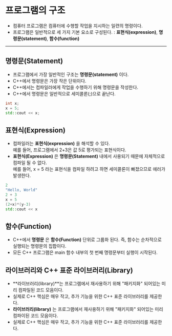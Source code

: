 # 프로그램의 구조

 - 컴퓨터 프로그램은 컴퓨터에 수행할 작업을 지시하는 일련의 명령이다.
 - 프로그램은 일반적으로 세 가지 기본 요소로 구성된다. : **표현식(expression)**, **명령문(statement)**, **함수(function)**

 ----------

 ## 명령문(Statement)

 - 프로그램에서 가장 일반적인 구조는 **명령문(statement)** 이다.
 - C++에서 명령문은 가장 작은 단위이다.
 - C++에서는 컴파일러에게 작업을 수행하기 위해 명령문을 작성한다.
 - C++에서 명령문은 일반적으로 세미콜론(;)으로 끝난다.

 ```cpp
 int x;
 x = 5;
 std::cout << x;
 ```

 ## 표현식(Expression)

 - 컴파일러는 **표현식(expression)** 을 해석할 수 있다.<br>예를 들어, 프로그램에서 2+3은 값 5로 평가되는 표현식이다.
 - **표현식(Expression)** 은 **명령문(Statement)** 내에서 사용되기 때문에 자체적으로 컴파일 될 수 없다.<br>예를 들어, x = 5 라는 표현식을 컴파일 하려고 하면 세미콜론이 빠졌으므로 에러가 발생한다.

```cpp
2
"Hello, World"
2 + 3
x = 5
(2+x)*(y-3)
std::cout << x
```

## 함수(Function)

 - C++에서 **명령문** 은 **함수(Function)** 단위로 그룹화 된다. 즉, 함수는 순차적으로 실행되는 명령문의 집합이다.
 - 모든 C++ 프로그램은 main 함수 내부의 첫 번째 명령문부터 실행이 시작된다.

## 라이브러리와 C++ 표준 라이브러리(Library)

 - **라이브러리(library)**는 프로그램에서 재사용하기 위해 "패키지화" 되어있는 미리 컴파일된 코드 모음이다.
 - 실제로 C++ 핵심은 매우 작고, 추가 기능을 위한 C++ 표준 라이브러리를 제공한다.
 - **라이브러리(library)** 는 프로그램에서 재사용하기 위해 "패키지화" 되어있는 미리 컴파이된 코드 모음이다.
 - 실제로 C++ 핵심은 매우 작고, 추가 기능을 위한 C++ 표준 라이브러리를 제공한다.
